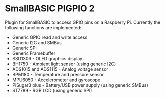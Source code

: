 # SmallBASIC PIGPIO 2

Plugin for SmallBASIC to access GPIO pins on a Raspberry Pi. Currently the following functions are implemented:

- Generic GPIO read and write access
- Generic I2C and SMBus
- Generic SPI
- Generic Framebuffer
- SSD1306 - OLED graphics display
- BH1750 - Ambient light sensor (using generic I2C)
- ADS1015 and ADS1115 - Analog voltage sensor
- BPM180 - Temperature and pressure sensor
- MPU6050 - Accelerometer and gyroscope
- PiSugar3 plus - Battery/USB power supply (using generic SMBus)
- ST7789 - RGB LCD (using generic SPI)
